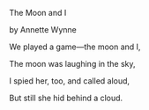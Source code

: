 The Moon and I

by Annette Wynne


We played a game—the moon and I,

The moon was laughing in the sky,

I spied her, too, and called aloud,

But still she hid behind a cloud.
